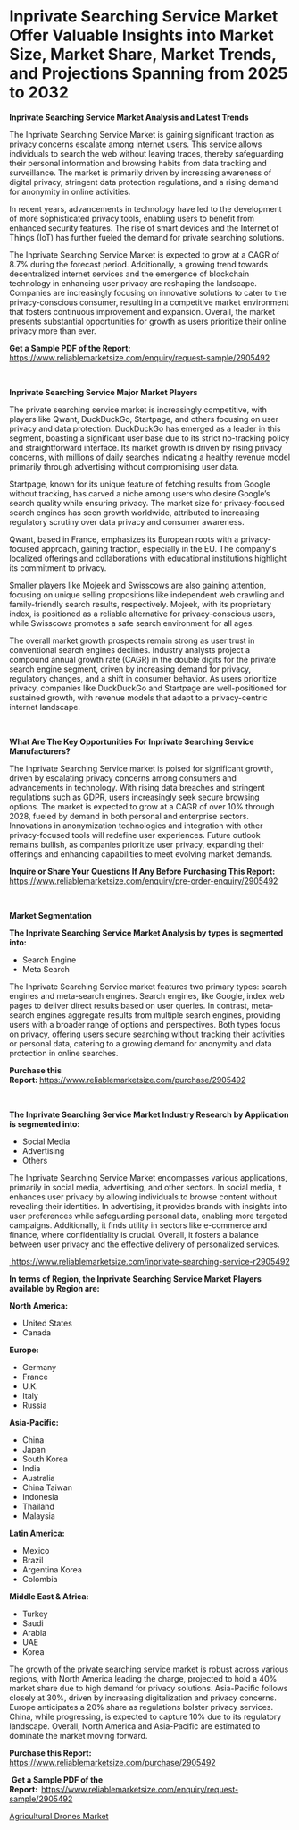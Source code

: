 <p><h1>Inprivate Searching Service Market Offer Valuable Insights into Market Size, Market Share, Market Trends, and Projections Spanning from 2025 to 2032</h1></p><p><strong>Inprivate Searching Service Market Analysis and Latest Trends</strong></p>
<p><p>The Inprivate Searching Service Market is gaining significant traction as privacy concerns escalate among internet users. This service allows individuals to search the web without leaving traces, thereby safeguarding their personal information and browsing habits from data tracking and surveillance. The market is primarily driven by increasing awareness of digital privacy, stringent data protection regulations, and a rising demand for anonymity in online activities.</p><p>In recent years, advancements in technology have led to the development of more sophisticated privacy tools, enabling users to benefit from enhanced security features. The rise of smart devices and the Internet of Things (IoT) has further fueled the demand for private searching solutions.</p><p>The Inprivate Searching Service Market is expected to grow at a CAGR of 8.7% during the forecast period. Additionally, a growing trend towards decentralized internet services and the emergence of blockchain technology in enhancing user privacy are reshaping the landscape. Companies are increasingly focusing on innovative solutions to cater to the privacy-conscious consumer, resulting in a competitive market environment that fosters continuous improvement and expansion. Overall, the market presents substantial opportunities for growth as users prioritize their online privacy more than ever.</p></p>
<p><strong>Get a Sample PDF of the Report:&nbsp;</strong> <a href="https://www.reliablemarketsize.com/enquiry/request-sample/2905492?utm_campaign=3176&utm_medium=2&utm_source=Github&utm_content=ia&utm_term=12032025&utm_id=inprivate-searching-service">https://www.reliablemarketsize.com/enquiry/request-sample/2905492</a></p>
<p>&nbsp;</p>
<p><strong>Inprivate Searching Service Major Market Players</strong></p>
<p><p>The private searching service market is increasingly competitive, with players like Qwant, DuckDuckGo, Startpage, and others focusing on user privacy and data protection. DuckDuckGo has emerged as a leader in this segment, boasting a significant user base due to its strict no-tracking policy and straightforward interface. Its market growth is driven by rising privacy concerns, with millions of daily searches indicating a healthy revenue model primarily through advertising without compromising user data. </p><p>Startpage, known for its unique feature of fetching results from Google without tracking, has carved a niche among users who desire Google’s search quality while ensuring privacy. The market size for privacy-focused search engines has seen growth worldwide, attributed to increasing regulatory scrutiny over data privacy and consumer awareness.</p><p>Qwant, based in France, emphasizes its European roots with a privacy-focused approach, gaining traction, especially in the EU. The company's localized offerings and collaborations with educational institutions highlight its commitment to privacy.</p><p>Smaller players like Mojeek and Swisscows are also gaining attention, focusing on unique selling propositions like independent web crawling and family-friendly search results, respectively. Mojeek, with its proprietary index, is positioned as a reliable alternative for privacy-conscious users, while Swisscows promotes a safe search environment for all ages.</p><p>The overall market growth prospects remain strong as user trust in conventional search engines declines. Industry analysts project a compound annual growth rate (CAGR) in the double digits for the private search engine segment, driven by increasing demand for privacy, regulatory changes, and a shift in consumer behavior. As users prioritize privacy, companies like DuckDuckGo and Startpage are well-positioned for sustained growth, with revenue models that adapt to a privacy-centric internet landscape.</p></p>
<p>&nbsp;</p>
<p><strong>What Are The Key Opportunities For Inprivate Searching Service Manufacturers?</strong></p>
<p><p>The Inprivate Searching Service market is poised for significant growth, driven by escalating privacy concerns among consumers and advancements in technology. With rising data breaches and stringent regulations such as GDPR, users increasingly seek secure browsing options. The market is expected to grow at a CAGR of over 10% through 2028, fueled by demand in both personal and enterprise sectors. Innovations in anonymization technologies and integration with other privacy-focused tools will redefine user experiences. Future outlook remains bullish, as companies prioritize user privacy, expanding their offerings and enhancing capabilities to meet evolving market demands.</p></p>
<p><strong>Inquire or Share Your Questions If Any Before Purchasing This Report:</strong> <a href="https://www.reliablemarketsize.com/enquiry/pre-order-enquiry/2905492?utm_campaign=3176&utm_medium=2&utm_source=Github&utm_content=ia&utm_term=12032025&utm_id=inprivate-searching-service">https://www.reliablemarketsize.com/enquiry/pre-order-enquiry/2905492</a></p>
<p>&nbsp;</p>
<p><strong>Market Segmentation</strong></p>
<p><strong>The Inprivate Searching Service Market Analysis by types is segmented into:</strong></p>
<p><ul><li>Search Engine</li><li>Meta Search</li></ul></p>
<p><p>The Inprivate Searching Service market features two primary types: search engines and meta-search engines. Search engines, like Google, index web pages to deliver direct results based on user queries. In contrast, meta-search engines aggregate results from multiple search engines, providing users with a broader range of options and perspectives. Both types focus on privacy, offering users secure searching without tracking their activities or personal data, catering to a growing demand for anonymity and data protection in online searches.</p></p>
<p><strong>Purchase this Report:&nbsp;</strong><a href="https://www.reliablemarketsize.com/purchase/2905492?utm_campaign=3176&utm_medium=2&utm_source=Github&utm_content=ia&utm_term=12032025&utm_id=inprivate-searching-service">https://www.reliablemarketsize.com/purchase/2905492</a></p>
<p>&nbsp;</p>
<p><strong>The Inprivate Searching Service Market Industry Research by Application is segmented into:</strong></p>
<p><ul><li>Social Media</li><li>Advertising</li><li>Others</li></ul></p>
<p><p>The Inprivate Searching Service Market encompasses various applications, primarily in social media, advertising, and other sectors. In social media, it enhances user privacy by allowing individuals to browse content without revealing their identities. In advertising, it provides brands with insights into user preferences while safeguarding personal data, enabling more targeted campaigns. Additionally, it finds utility in sectors like e-commerce and finance, where confidentiality is crucial. Overall, it fosters a balance between user privacy and the effective delivery of personalized services.</p></p>
<p><a href="https://www.reliablemarketsize.com/inprivate-searching-service-r2905492?utm_campaign=3176&utm_medium=2&utm_source=Github&utm_content=ia&utm_term=12032025&utm_id=inprivate-searching-service">&nbsp;https://www.reliablemarketsize.com/inprivate-searching-service-r2905492</a></p>
<p><strong>In terms of Region, the Inprivate Searching Service Market Players available by Region are:</strong></p>
<p>
    <p> <strong> North America: </strong>
        <ul>
            <li>United States</li>
            <li>Canada</li>
        </ul>
        </p> 
    <p> <strong> Europe: </strong>
        <ul>
            <li>Germany</li>
            <li>France</li>
            <li>U.K.</li>
            <li>Italy</li>
            <li>Russia</li>
        </ul>
        </p> 
    <p> <strong> Asia-Pacific: </strong>
        <ul>
            <li>China</li>
            <li>Japan</li>
            <li>South Korea</li>
            <li>India</li>
            <li>Australia</li>
            <li>China Taiwan</li>
            <li>Indonesia</li>
            <li>Thailand</li>
            <li>Malaysia</li>
        </ul>
        </p> 
    <p> <strong> Latin America: </strong>
        <ul>
            <li>Mexico</li>
            <li>Brazil</li>
            <li>Argentina Korea</li>
            <li>Colombia</li>
        </ul>
        </p> 
    <p> <strong> Middle East & Africa: </strong>
        <ul>
            <li>Turkey</li>
            <li>Saudi</li>
            <li>Arabia</li>
            <li>UAE</li>
            <li>Korea</li>
        </ul>
    </p>
    </p>
<p><p>The growth of the private searching service market is robust across various regions, with North America leading the charge, projected to hold a 40% market share due to high demand for privacy solutions. Asia-Pacific follows closely at 30%, driven by increasing digitalization and privacy concerns. Europe anticipates a 20% share as regulations bolster privacy services. China, while progressing, is expected to capture 10% due to its regulatory landscape. Overall, North America and Asia-Pacific are estimated to dominate the market moving forward.</p></p>
<p><strong>Purchase this Report: </strong><a href="https://www.reliablemarketsize.com/purchase/2905492?utm_campaign=3176&utm_medium=2&utm_source=Github&utm_content=ia&utm_term=12032025&utm_id=inprivate-searching-service">https://www.reliablemarketsize.com/purchase/2905492</a></p>
<p>&nbsp;<strong>Get a Sample PDF of the Report:&nbsp;&nbsp;</strong><a href="https://www.reliablemarketsize.com/enquiry/request-sample/2905492?utm_campaign=3176&utm_medium=2&utm_source=Github&utm_content=ia&utm_term=12032025&utm_id=inprivate-searching-service">https://www.reliablemarketsize.com/enquiry/request-sample/2905492</a></p>
<p><strong></strong></p>
<p><p><a href="https://github.com/drevertevell/Market-Research-Report-List-1/blob/main/agricultural-drones-market.md?utm_campaign=3176&utm_medium=2&utm_source=Github&utm_content=ia&utm_term=12032025&utm_id=inprivate-searching-service">Agricultural Drones Market</a></p></p>